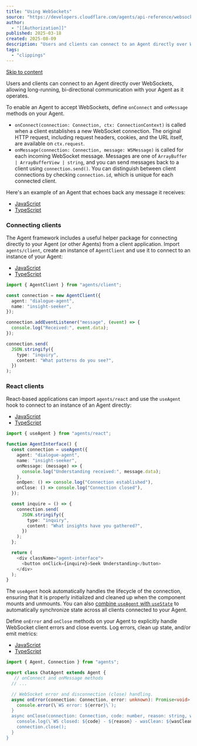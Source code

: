 ```yaml
---
title: "Using WebSockets"
source: "https://developers.cloudflare.com/agents/api-reference/websockets/"
author:
  - "[[Authorization]]"
published: 2025-03-18
created: 2025-08-09
description: "Users and clients can connect to an Agent directly over WebSockets, allowing long-running, bi-directional communication with your Agent as it operates."
tags:
  - "clippings"
---
```

[Skip to content](https://developers.cloudflare.com/agents/api-reference/websockets/#_top)

Users and clients can connect to an Agent directly over WebSockets, allowing long-running, bi-directional communication with your Agent as it operates.

To enable an Agent to accept WebSockets, define `onConnect` and `onMessage` methods on your Agent.

- `onConnect(connection: Connection, ctx: ConnectionContext)` is called when a client establishes a new WebSocket connection. The original HTTP request, including request headers, cookies, and the URL itself, are available on `ctx.request`.
- `onMessage(connection: Connection, message: WSMessage)` is called for each incoming WebSocket message. Messages are one of `ArrayBuffer | ArrayBufferView | string`, and you can send messages back to a client using `connection.send()`. You can distinguish between client connections by checking `connection.id`, which is unique for each connected client.

Here's an example of an Agent that echoes back any message it receives:

- [JavaScript](https://developers.cloudflare.com/agents/api-reference/websockets/#tab-panel-871)
- [TypeScript](https://developers.cloudflare.com/agents/api-reference/websockets/#tab-panel-872)

### Connecting clients

The Agent framework includes a useful helper package for connecting directly to your Agent (or other Agents) from a client application. Import `agents/client`, create an instance of `AgentClient` and use it to connect to an instance of your Agent:

- [JavaScript](https://developers.cloudflare.com/agents/api-reference/websockets/#tab-panel-873)
- [TypeScript](https://developers.cloudflare.com/agents/api-reference/websockets/#tab-panel-874)

```ts
import { AgentClient } from "agents/client";

const connection = new AgentClient({
  agent: "dialogue-agent",
  name: "insight-seeker",
});

connection.addEventListener("message", (event) => {
  console.log("Received:", event.data);
});

connection.send(
  JSON.stringify({
    type: "inquiry",
    content: "What patterns do you see?",
  })
);
```

### React clients

React-based applications can import `agents/react` and use the `useAgent` hook to connect to an instance of an Agent directly:

- [JavaScript](https://developers.cloudflare.com/agents/api-reference/websockets/#tab-panel-877)
- [TypeScript](https://developers.cloudflare.com/agents/api-reference/websockets/#tab-panel-878)

```ts
import { useAgent } from "agents/react";

function AgentInterface() {
  const connection = useAgent({
    agent: "dialogue-agent",
    name: "insight-seeker",
    onMessage: (message) => {
      console.log("Understanding received:", message.data);
    },
    onOpen: () => console.log("Connection established"),
    onClose: () => console.log("Connection closed"),
  });

  const inquire = () => {
    connection.send(
      JSON.stringify({
        type: "inquiry",
        content: "What insights have you gathered?",
      })
    );
  };

  return (
    <div className="agent-interface">
      <button onClick={inquire}>Seek Understanding</button>
    </div>
  );
}
```

The `useAgent` hook automatically handles the lifecycle of the connection, ensuring that it is properly initialized and cleaned up when the component mounts and unmounts. You can also [combine `useAgent` with `useState`](https://developers.cloudflare.com/agents/api-reference/store-and-sync-state/) to automatically synchronize state across all clients connected to your Agent.

Define `onError` and `onClose` methods on your Agent to explicitly handle WebSocket client errors and close events. Log errors, clean up state, and/or emit metrics:

- [JavaScript](https://developers.cloudflare.com/agents/api-reference/websockets/#tab-panel-875)
- [TypeScript](https://developers.cloudflare.com/agents/api-reference/websockets/#tab-panel-876)

```ts
import { Agent, Connection } from "agents";

export class ChatAgent extends Agent {
   // onConnect and onMessage methods
  // ...

  // WebSocket error and disconnection (close) handling.
  async onError(connection: Connection, error: unknown): Promise<void> {
    console.error(\`WS error: ${error}\`);
  }
  async onClose(connection: Connection, code: number, reason: string, wasClean: boolean): Promise<void> {
    console.log(\`WS closed: ${code} - ${reason} - wasClean: ${wasClean}\`);
    connection.close();
  }
}
```